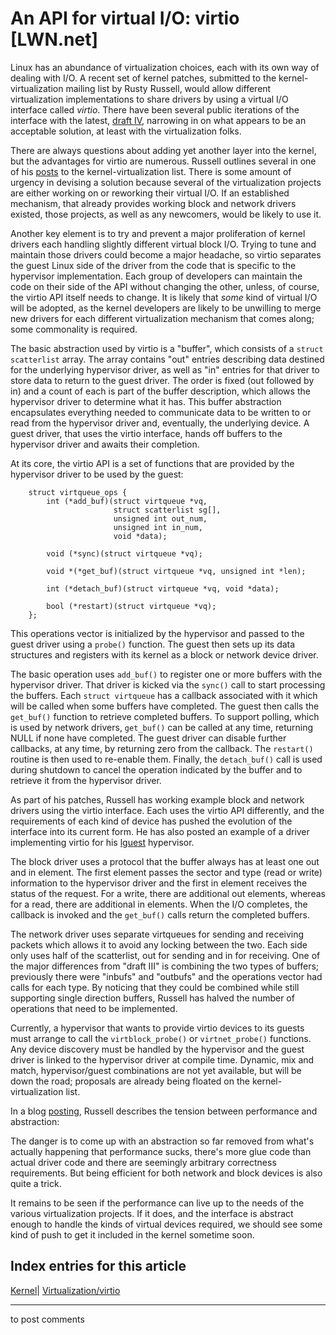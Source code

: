 # An API for virtual I/O: virtio [LWN.net]

Linux has an abundance of virtualization choices, each with its own way of dealing with I/O. A recent set of kernel patches, submitted to the kernel-virtualization mailing list by Rusty Russell, would allow different virtualization implementations to share drivers by using a virtual I/O interface called _virtio_. There have been several public iterations of the interface with the latest, [draft IV](http://lwn.net/Articles/240626/), narrowing in on what appears to be an acceptable solution, at least with the virtualization folks. 

There are always questions about adding yet another layer into the kernel, but the advantages for virtio are numerous. Russell outlines several in one of his [posts](http://lwn.net/Articles/241104/) to the kernel-virtualization list. There is some amount of urgency in devising a solution because several of the virtualization projects are either working on or reworking their virtual I/O. If an established mechanism, that already provides working block and network drivers existed, those projects, as well as any newcomers, would be likely to use it.

Another key element is to try and prevent a major proliferation of kernel drivers each handling slightly different virtual block I/O. Trying to tune and maintain those drivers could become a major headache, so virtio separates the guest Linux side of the driver from the code that is specific to the hypervisor implementation. Each group of developers can maintain the code on their side of the API without changing the other, unless, of course, the virtio API itself needs to change. It is likely that _some_ kind of virtual I/O will be adopted, as the kernel developers are likely to be unwilling to merge new drivers for each different virtualization mechanism that comes along; some commonality is required. 

The basic abstraction used by virtio is a "buffer", which consists of a `struct scatterlist` array. The array contains "out" entries describing data destined for the underlying hypervisor driver, as well as "in" entries for that driver to store data to return to the guest driver. The order is fixed (out followed by in) and a count of each is part of the buffer description, which allows the hypervisor driver to determine what it has. This buffer abstraction encapsulates everything needed to communicate data to be written to or read from the hypervisor driver and, eventually, the underlying device. A guest driver, that uses the virtio interface, hands off buffers to the hypervisor driver and awaits their completion. 

At its core, the virtio API is a set of functions that are provided by the hypervisor driver to be used by the guest: 
    
    
        struct virtqueue_ops {
            int (*add_buf)(struct virtqueue *vq,
                           struct scatterlist sg[],
                           unsigned int out_num,
                           unsigned int in_num,
                           void *data);
    
            void (*sync)(struct virtqueue *vq);
    
            void *(*get_buf)(struct virtqueue *vq, unsigned int *len);
    
            int (*detach_buf)(struct virtqueue *vq, void *data);
    
            bool (*restart)(struct virtqueue *vq);
        };
    

This operations vector is initialized by the hypervisor and passed to the guest driver using a `probe()` function. The guest then sets up its data structures and registers with its kernel as a block or network device driver. 

The basic operation uses `add_buf()` to register one or more buffers with the hypervisor driver. That driver is kicked via the `sync()` call to start processing the buffers. Each `struct virtqueue` has a callback associated with it which will be called when some buffers have completed. The guest then calls the `get_buf()` function to retrieve completed buffers. To support polling, which is used by network drivers, `get_buf()` can be called at any time, returning NULL if none have completed. The guest driver can disable further callbacks, at any time, by returning zero from the callback. The `restart()` routine is then used to re-enable them. Finally, the `detach_buf()` call is used during shutdown to cancel the operation indicated by the buffer and to retrieve it from the hypervisor driver. 

As part of his patches, Russell has working example block and network drivers using the virtio interface. Each uses the virtio API differently, and the requirements of each kind of device has pushed the evolution of the interface into its current form. He has also posted an example of a driver implementing virtio for his [lguest](http://lguest.ozlabs.org/) hypervisor. 

The block driver uses a protocol that the buffer always has at least one out and in element. The first element passes the sector and type (read or write) information to the hypervisor driver and the first in element receives the status of the request. For a write, there are additional out elements, whereas for a read, there are additional in elements. When the I/O completes, the callback is invoked and the `get_buf()` calls return the completed buffers. 

The network driver uses separate virtqueues for sending and receiving packets which allows it to avoid any locking between the two. Each side only uses half of the scatterlist, out for sending and in for receiving. One of the major differences from "draft III" is combining the two types of buffers; previously there were "inbufs" and "outbufs" and the operations vector had calls for each type. By noticing that they could be combined while still supporting single direction buffers, Russell has halved the number of operations that need to be implemented. 

Currently, a hypervisor that wants to provide virtio devices to its guests must arrange to call the `virtblock_probe()` or `virtnet_probe()` functions. Any device discovery must be handled by the hypervisor and the guest driver is linked to the hypervisor driver at compile time. Dynamic, mix and match, hypervisor/guest combinations are not yet available, but will be down the road; proposals are already being floated on the kernel-virtualization list. 

In a blog [posting](http://ozlabs.org/~rusty/index.cgi/tech/2007-05-21.html), Russell describes the tension between performance and abstraction: 

The danger is to come up with an abstraction so far removed from what's actually happening that performance sucks, there's more glue code than actual driver code and there are seemingly arbitrary correctness requirements. But being efficient for both network and block devices is also quite a trick. 

It remains to be seen if the performance can live up to the needs of the various virtualization projects. If it does, and the interface is abstract enough to handle the kinds of virtual devices required, we should see some kind of push to get it included in the kernel sometime soon. 

  
Index entries for this article  
---  
[Kernel](/Kernel/Index)| [Virtualization/virtio](/Kernel/Index#Virtualization-virtio)  
  


* * *

to post comments 
